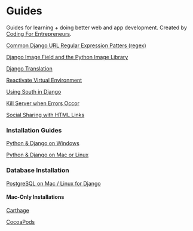 Guides
======

Guides for learning + doing better web and app development. Created by [Coding For Entrepreneurs](http://joincfe.com).

[Common Django URL Regular Expression Patters (regex)](./all/common_url_regex.md)

[Django Image Field and the Python Image Library](./all/imagefield_and_pillow.md)

[Django Translation](./all/Django_Translation.md)

[Reactivate Virtual Environment](./all/reactivate_virtualenv.md)

[Using South in Django](./all/using_south_in_django.md)

[Kill Server when Errors Occor](./all/kill_server.md)

[Social Sharing with HTML Links](./all/social_share_links.md)



### Installation Guides

[Python & Django on Windows](./all/install_django_windows.md)

[Python & Django on Mac or Linux](./all/install_django_mac_linux.md)


### Database Installation

[PostgreSQL on Mac / Linux for Django](./all/install_postgresql_mac_linux.md)


#### Mac-Only Installations

[Carthage](./all/install_carthage.md)

[CocoaPods](./all/install_cocoapods.md)

		
